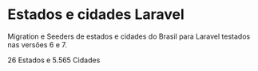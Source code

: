 # Estados e cidades Laravel
Migration e Seeders de estados e cidades do Brasil para Laravel testados nas versões 6 e 7.

26 Estados e 5.565 Cidades
